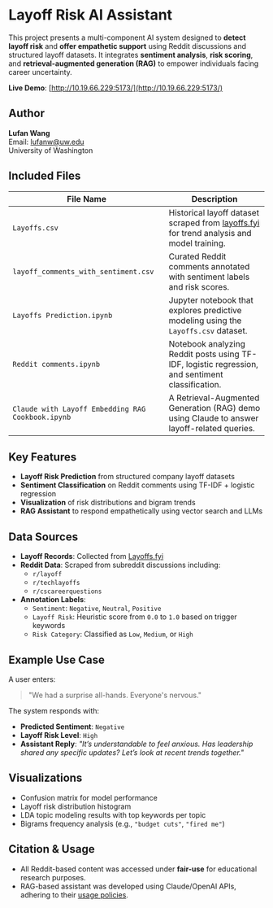 # Layoff Risk AI Assistant

This project presents a multi-component AI system designed to **detect layoff risk** and **offer empathetic support** using Reddit discussions and structured layoff datasets. It integrates **sentiment analysis**, **risk scoring**, and **retrieval-augmented generation (RAG)** to empower individuals facing career uncertainty.

**Live Demo**: [http://10.19.66.229:5173/](http://10.19.66.229:5173/)

## Author

**Lufan Wang**  
Email: [lufanw@uw.edu](mailto:lufanw@uw.edu)  
University of Washington

## Included Files

| File Name                                | Description                                                                 |
|------------------------------------------|-----------------------------------------------------------------------------|
| `Layoffs.csv`                            | Historical layoff dataset scraped from [layoffs.fyi](https://layoffs.fyi) for trend analysis and model training. |
| `layoff_comments_with_sentiment.csv`     | Curated Reddit comments annotated with sentiment labels and risk scores.   |
| `Layoffs Prediction.ipynb`               | Jupyter notebook that explores predictive modeling using the `Layoffs.csv` dataset. |
| `Reddit comments.ipynb`                  | Notebook analyzing Reddit posts using TF-IDF, logistic regression, and sentiment classification. |
| `Claude with Layoff Embedding RAG Cookbook.ipynb` | A Retrieval-Augmented Generation (RAG) demo using Claude to answer layoff-related queries. |


## Key Features

- **Layoff Risk Prediction** from structured company layoff datasets
- **Sentiment Classification** on Reddit comments using TF-IDF + logistic regression
- **Visualization** of risk distributions and bigram trends
- **RAG Assistant** to respond empathetically using vector search and LLMs


## Data Sources

- **Layoff Records**: Collected from [Layoffs.fyi](https://layoffs.fyi/)
- **Reddit Data**: Scraped from subreddit discussions including:
  - `r/layoff`
  - `r/techlayoffs`
  - `r/cscareerquestions`
- **Annotation Labels**:
  - `Sentiment`: `Negative`, `Neutral`, `Positive`
  - `Layoff Risk`: Heuristic score from `0.0` to `1.0` based on trigger keywords
  - `Risk Category`: Classified as `Low`, `Medium`, or `High`


## Example Use Case

A user enters:

> "We had a surprise all-hands. Everyone's nervous."

The system responds with:
- **Predicted Sentiment**: `Negative`
- **Layoff Risk Level**: `High`
- **Assistant Reply**: _"It’s understandable to feel anxious. Has leadership shared any specific updates? Let’s look at recent trends together."_


## Visualizations

- Confusion matrix for model performance
- Layoff risk distribution histogram
- LDA topic modeling results with top keywords per topic
- Bigrams frequency analysis (e.g., `"budget cuts"`, `"fired me"`)


## Citation & Usage

- All Reddit-based content was accessed under **fair-use** for educational research purposes.
- RAG-based assistant was developed using Claude/OpenAI APIs, adhering to their [usage policies](https://openai.com/policies/usage-policies).
